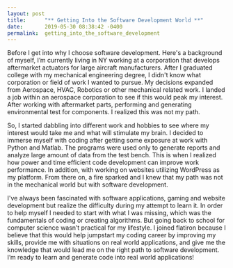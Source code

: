 ```yaml
---
layout: post
title:      "** Getting Into the Software Development World **"
date:       2019-05-30 08:38:42 -0400
permalink:  getting_into_the_software_development
---
```



Before I get into why I choose software development. Here's a background of myself, I’m currently living in NY working at a corporation that develops aftermarket actuators for large aircraft manufacturers. After I graduated college with my mechanical engineering degree, I didn't know what corporation or field of work I wanted to pursue. My decisions expanded from Aerospace, HVAC, Robotics or other mechanical related work.  I landed a job within an aerospace corporation to see if this would peak my interest.  After working with aftermarket parts, performing and generating environmental test for components. I realized this was not my path. 

So, I started dabbling into different work and hobbies to see where my interest would take me and what will stimulate my brain. I decided to immerse myself with coding after getting some exposure at work with Python and Matlab. The programs were used only to generate reports and analyze large amount of data from the test bench. This is when I realized how power and time efficient code development can improve work performance. In addition, with working on websites utilizing WordPress as my platform.  From there on, a fire sparked and I knew that my path was not in the mechanical world but with software development. 

I've always been fascinated with software applications, gaming and website development but realize the difficulty during my attempt to learn it. In order to help myself I needed to start with what I was missing, which was the fundamentals of coding or creating algorithms. But going back to school for computer science wasn’t practical for my lifestyle. I joined flatiron because I believe that this would help jumpstart my coding career by improving my skills, provide me with situations on real world applications, and give me the knowledge that would lead me on the right path to software development.  I’m ready to learn and generate code into real world applications!  

